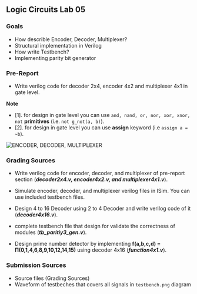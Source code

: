 ## Logic Circuits Lab 05

### Goals

- How describle Encoder, Decoder, Multiplexer?
- Structural implementation in Verilog
- How write Testbench?
- Implementing parity bit generator 

### Pre-Report
* Write verilog code for decoder 2x4, encoder 4x2 and multiplexer 4x1 in gate level.

**Note**
* [1]. for design in gate level you can use `and, nand, or, nor, xor, xnor, not` **primitives** (i.e. `not g_not(a, b)`).
* [2]. for design in gate level you can use **assign** keyword (i.e `assign a = ~b`).


![ENCODER, DECODER, MULTIPLEXER](./raw/components.svg)

### Grading Sources

* Write verilog code for encoder, decoder, and multiplexer of pre-report section (***decoder2x4.v, encoder4x2.v, and multiplexer4x1.v***).

* Simulate encoder, decoder, and multiplexer verilog files in ISim. You can use included testbench files.

* Design 4 to 16 Decoder using 2 to 4 Decoder and write verilog code of it (***decoder4x16.v***).


* complete  testbench file that design for validate the correctness of modules (***tb_paritiy3_gen.v***).

* Design prime number detector by implementing **f(a,b,c,d) = &#928;(0,1,4,6,8,9,10,12,14,15)** using decoder 4x16 (***function4x1.v***).

### Submission Sources
* Source files (Grading Sources)
* Waveform of testbeches that covers all signals in `testbench.png` diagram
